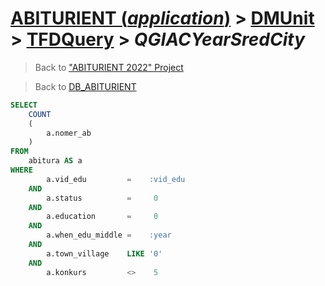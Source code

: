 # [ABITURIENT (*application*)](../../app_abiturient_2022.md) > [DMUnit](../DMUnit.md) > [TFDQuery](TDFQuery.md) > *QGIACYearSredCity*

> Back to ["ABITURIENT 2022" Project](/README.md)

> Back to [DB_ABITURIENT](../../../db/db_abiturient_2022.md)

```sql
SELECT
    COUNT
    (
        a.nomer_ab
    )
FROM
    abitura AS a
WHERE
        a.vid_edu         =    :vid_edu
    AND
        a.status          =     0
    AND
        a.education       =     0
    AND
        a.when_edu_middle =    :year
    AND
        a.town_village    LIKE '0'
    AND
        a.konkurs         <>    5
```
